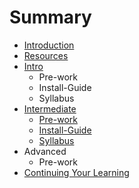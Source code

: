 # Summary

* [Introduction](README.md)
* [Resources](resources.md)
* [Intro](intro.md)
   * Pre-work
   * Install-Guide
   * Syllabus
* [Intermediate](intermediate.md)
   * [Pre-work](pre-work.md)
   * [Install-Guide](install-guide.md)
   * [Syllabus](syllabus.md)
* Advanced
   * Pre-work
* [Continuing Your Learning](continuing_your_learning.md)

